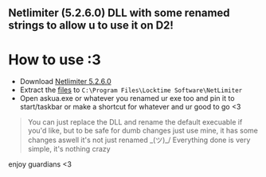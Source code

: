 ## Netlimiter (5.2.6.0) DLL with some renamed strings to allow u to use it on D2!

# How to use :3
- Download [Netlimiter 5.2.6.0](https://download.netlimiter.com/nl/netlimiter-5.2.6.0.exe)
- Extract the [files](https://grr.ovh/Osj) to `C:\Program Files\Locktime Software\NetLimiter`
- Open askua.exe or whatever you renamed ur exe too and pin it to start/taskbar or make a shortcut for whatever and ur good to go <3

> You can just replace the DLL and rename the default execuable if you'd like, but to be safe for dumb changes just use mine, it has some changes aswell it's not just renamed \_(ツ)_/
> Everything done is very simple, it's nothing crazy




enjoy guardians <3
